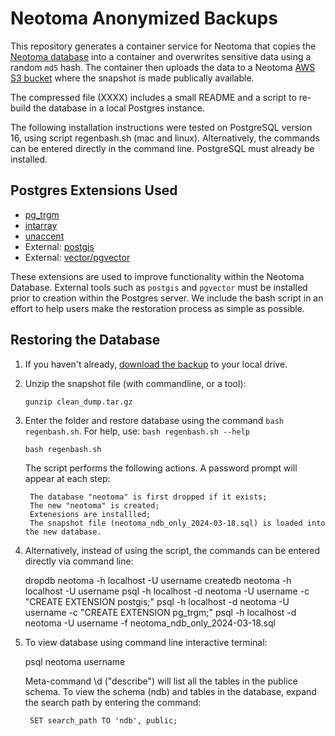 # Neotoma Anonymized Backups

This repository generates a container service for Neotoma that copies the [Neotoma database](https://neotomadb.org) into a container and overwrites sensitive data using a random `md5` hash. The container then uploads the data to a Neotoma [AWS S3 bucket]() where the snapshot is made publically available.

The compressed file (XXXX) includes a small README and a script to re-build the database in a local Postgres instance.

The following installation instructions were tested on PostgreSQL version 16, using script regenbash.sh (mac and linux).
Alternatively, the commands can be entered directly in the command line. PostgreSQL must already be installed.

## Postgres Extensions Used

* [pg_trgm](https://www.postgresql.org/docs/current/pgtrgm.html)
* [intarray](https://www.postgresql.org/docs/9.1/intarray.html)
* [unaccent](https://www.postgresql.org/docs/current/unaccent.html)
* External: [postgis](https://postgis.net/)
* External: [vector/pgvector](https://github.com/pgvector/pgvector)

These extensions are used to improve functionality within the Neotoma Database. External tools such as `postgis` and `pgvector` must be installed prior to creation within the Postgres server. We include the bash script in an effort to help users make the restoration process as simple as possible.

## Restoring the Database

1. If you haven't already, [download the backup](https://neotomaprimarybackup.s3.us-east-2.amazonaws.com/clean_dump.tar.gz) to your local drive.

2. Unzip the snapshot file (with commandline, or a tool):

	`gunzip clean_dump.tar.gz`

2. Enter the folder and restore database using the command `bash regenbash.sh`.  For help, use: `bash regenbash.sh --help`

	`bash regenbash.sh`

	The script performs the following actions. A password prompt will appear at each step:
	
		The database "neotoma" is first dropped if it exists;
		The new "neotoma" is created;
		Extenesions are installled;
		The snapshot file (neotoma_ndb_only_2024-03-18.sql) is loaded into the new database.

3. Alternatively, instead of using the script, the commands can be entered directly via command line:

	dropdb neotoma -h localhost -U username
	createdb neotoma -h localhost -U username
	psql -h localhost -d neotoma -U username -c "CREATE EXTENSION postgis;"
	psql -h localhost -d neotoma -U username -c "CREATE EXTENSION pg_trgm;"
	psql -h localhost -d neotoma -U username -f neotoma_ndb_only_2024-03-18.sql



4. To view database using command line interactive terminal:

	psql neotoma username

	Meta-command \d ("describe") will list all the tables in the publice schema. To view the schema (ndb) and tables in the database,
	expand the search path by entering the command:

		SET search_path TO 'ndb', public;
